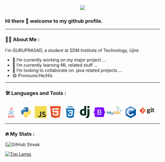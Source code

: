 <div id="header" align="center">
  <img src="https://media.giphy.com/media/M9gbBd9nbDrOTu1Mqx/giphy.gif" width="100"/>
</div>

### Hi there 👋 welcome to my github profile.
<!-- 
**gudlad/gudlad** is a ✨ _special_ ✨ repository because its `README.md` (this file) appears on your GitHub profile.
 -->
 
 ---
 
### :woman_technologist: About Me :

I'm GURUPRASAD, a student at SDM Institute of Technology, Ujire
- 🔭 I’m currently working on my major project ...
- 🌱 I’m currently learning ML related stuff ...
- 👯 I’m looking to collaborate on .java related projects ...
- 😄 Pronouns:He/His
<!-- - 🤔 I’m looking for help with ...
- 💬 Ask me about ...
- 📫 How to reach me: ...
- ⚡ Fun fact: ... -->
---


### :hammer_and_wrench: Languages and Tools :

<div>
  <img src="https://github.com/devicons/devicon/blob/master/icons/java/java-original-wordmark.svg" title="Java" alt="Java" width="40" height="40"/>&nbsp;
   <img src="https://github.com/devicons/devicon/blob/master/icons/python/python-original.svg" title="python" alt="python" width="40" height="40"/>&nbsp;
  <img src="https://github.com/devicons/devicon/blob/master/icons/javascript/javascript-original.svg" title="JavaScript" alt="JavaScript" width="40" height="40"/>&nbsp;
  <img src="https://github.com/devicons/devicon/blob/master/icons/html5/html5-original.svg" title="HTML5" alt="HTML" width="40" height="40"/>&nbsp;
  <img src="https://github.com/devicons/devicon/blob/master/icons/css3/css3-plain-wordmark.svg"  title="CSS3" alt="CSS" width="40" height="40"/>&nbsp;
   <img src="https://github.com/devicons/devicon/blob/master/icons/django/django-plain.svg" title="django" alt="django" width="40" height="40"/>&nbsp;
   <img src="https://github.com/devicons/devicon/blob/master/icons/bootstrap/bootstrap-original.svg" title="bootstrap" **alt="bootstrap" width="40" height="40"/>
  <img src="https://github.com/devicons/devicon/blob/master/icons/mysql/mysql-original-wordmark.svg" title="MySQL"  alt="MySQL" width="50" height="50"/>&nbsp;
  <img src="https://github.com/devicons/devicon/blob/master/icons/c/c-original.svg" title="c" alt="c" width="40" height="40"/>&nbsp;
  <img src="https://github.com/devicons/devicon/blob/master/icons/git/git-original-wordmark.svg" title="Git" **alt="Git" width="50" height="50"/>
</div>

---

### :fire: My Stats :

[![GitHub Streak](http://github-readme-streak-stats.herokuapp.com?user=gudlad&theme=dark&background=000000)

[![Top Langs](https://github-readme-stats.vercel.app/api/top-langs/?username=gudlad&&layout=compact&theme=dark&background=000000)](https://github.com/anuraghazra/github-readme-stats)
